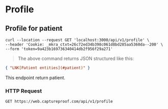 # Profile

## Profile for patient

```shell
curl --location --request GET 'localhost:3000/api/v1/profile' \
--header 'Cookie: _mkra_ctxt=26c72ed34b398c061d8bd285aa5360da--200' \
--form 'token=9a423b169736340414db2f956f29a271'
```

> The above command returns JSON structured like this:

```json
{ "LNK[Patient entities](#patient)" }
```

This endpoint return patient.

### HTTP Request

`GET https://web.captureproof.com/api/v1/profile`
